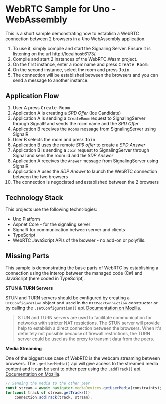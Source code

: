 # WebRTC Sample for Uno - WebAssembly

This is a short sample demonstrating how to establish a WebRTC connection between 2 browsers in a Uno WebAssembly application.

1. To use it, simply compile and start the Signaling Server. Ensure it is listening on the url http://localhost:6173/.
2. Compile and start 2 instances of the WebRTC.Wasm project.
3. On the first instance, enter a room name and press <kbd>Create Room</kbd>.
4. On the second instance, select the room and press <kbd>Join</kbd>.
5. The connection will be established between the browsers and you can send a message to another instance.

## Application Flow

1. User A press <kbd>Create Room</kbd>
2. Application A is creating a _SPD Offer_ (Ice Candidate)
3. Application A is sending a `CreateRoom` request to SignalingServer through SignalR and sends the room name and the _SPD Offer_
4. Application B receives the `Rooms` message from SignalingServer using SignalR
5. User B selects the room and press <kbd>Join</kbd>
6. Application B uses the remote _SPD offer_ to create a _SPD Answer_
7. Application B is sending a `Join` request to SignalingServer through Signal and sens the room id and the _SDP Answer_
8. Application A receives the `Answer` message from SignalingServer using SignalR
9. Application A uses the _SDP Answer_ to launch the WebRTC connection between the two browsers
10. The connection is negociated and established between the 2 browsers

## Technology Stack

This projects use the following technologies:

* Uno Platform
* Aspnet Core - for the signaling server
* SignalR for communication between server and clients
* TypeScript
* WebRTC JavaScript APIs of the browser - no add-on or polyfills.

## Missing Parts

This sample is demonstrating the basic parts of WebRTC by establishing a connection using the interop between the managed code (C#) and JavaScript (here coded in TypeScript).

**STUN & TURN Servers**

STUN and TURN servers should be configured by creating a `RTCConfiguration` object and used in the `RTCPeerConnection` constructor or by calling the `.setConfiguration()` api. [Documentation on Mozilla](https://developer.mozilla.org/en-US/docs/Web/API/RTCConfiguration/iceServers).

> STUN and TURN servers are used to facilitate communication for networks with stricter NAT restrictions. The STUN server will provide help to establish a direct connection between the browsers. When it's definitely not possible because of firewall restrictions, the TURN server could be used as the proxy to transmit data from the peers.

**Media Streaming**

One of the biggest use case of WebRTC is the webcam streaming between browsers. The `.getUserMedia()` api will give access to the streamed media content and it can be sent to other peer using the `.addTrack()` api. [Documentation on Mozilla](https://developer.mozilla.org/en-US/docs/Web/API/RTCPeerConnection/addTrack).

``` javascript
// Sending the media to the other peer
const stream = await navigator.mediaDevices.getUserMedia(constraints);
for(const track of stream.getTracks())
    connection.addTrack(track, stream);
```

